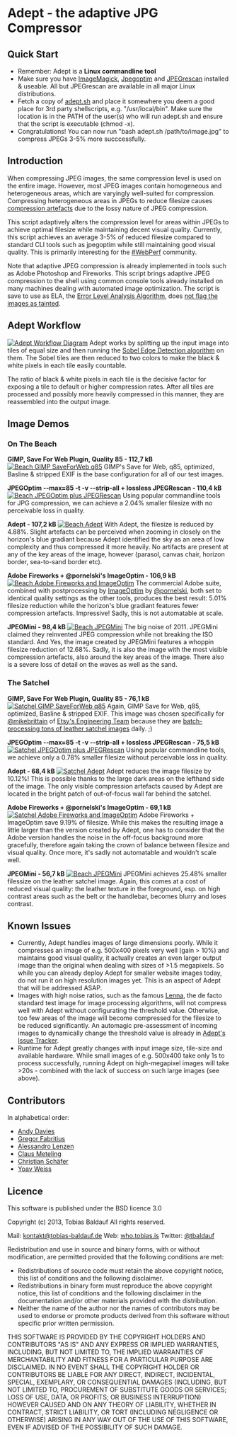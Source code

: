 Adept - the adaptive JPG Compressor
====================

## Quick Start

* Remember: Adept is a **Linux commandline tool**
* Make sure you have [ImageMagick](http://www.imagemagick.org/), [Jpegoptim](https://github.com/tjko/jpegoptim) and [JPEGrescan](https://github.com/kud/jpegrescan) installed & useable. All but JPEGrescan are available in all major Linux distributions.
* Fetch a copy of [adept.sh](https://raw.github.com/technopagan/adept-jpg-compressor/master/adept.sh) and place it somewhere you deem a good place for 3rd party shellscripts, e.g. "/usr/local/bin". Make sure the location is in the PATH of the user(s) who will run adept.sh and ensure that the script is executable (chmod -x).
* Congratulations! You can now run "bash adept.sh /path/to/image.jpg" to compress JPEGs 3-5% more succcessfully. 


## Introduction

When compressing JPEG images, the same compression level is used on the entire image. However, most JPEG images contain homogeneous and heterogeneous areas, which are varyingly well-suited for compression. Compressing heterogeneous areas in JPEGs to reduce filesize causes [compression artefacts](https://en.wikipedia.org/wiki/Compression_artifact) due to the lossy nature of JPEG compression.

This script adaptively alters the compression level for areas within JPEGs to achieve optimal filesize while maintaining decent visual quality. Currently, this script achieves an average 3-5% of reduced filesize compared to standard CLI tools such as jpegoptim while still maintaining good visual quality. This is primarily interesting for the [#WebPerf](https://twitter.com/search?q=%23WebPerf&src=typd) community.

Note that adaptive JPEG compression is already implemented in tools such as Adobe Photoshop and Fireworks. This script brings adaptive JPEG compression to the shell using common console tools already installed on many machines dealing with automated image optimization. The script is save to use as ELA, the [Error Level Analysis Algorithm](http://fotoforensics.com/tutorial-ela.php), does [not flag the images as tainted](http://fotoforensics.com/analysis.php?id=9955933a9ea6774a0e58303db1ac104af8dafd41.107232).

## Adept Workflow

[![Adept Workflow Diagram](images/adept-workflow.jpg)](https://raw.github.com/technopagan/adept-jpg-compressor/master/images/adept-workflow.jpg)
Adept works by splitting up the input image into tiles of equal size and then running the [Sobel Edge Detection algorithm](http://en.wikipedia.org/wiki/Sobel_operator) on them. The Sobel tiles are then reduced to two colors to make the black & white pixels in each tile easily countable. 

The ratio of black & white pixels in each tile is the decisive factor for exposing a tile to default or higher compression rates. After all tiles are processed and possibly more heavily compressed in this manner, they are reassembled into the output image.

## Image Demos

### On The Beach

**GIMP, Save For Web Plugin, Quality 85 - 112,7 kB**
[![Beach GIMP SaveForWeb q85](images/01-01-beach-gimp-saveforweb-q85.jpg)](https://raw.github.com/technopagan/adept-jpg-compressor/master/images/01-01-beach-gimp-saveforweb-q85.jpg)
GIMP's Save for Web, q85, optimized, Basline & stripped EXIF is the base configuration for all of our test images.

**JPEGOptim --max=85 -t -v --strip-all + lossless JPEGRescan - 110,4 kB**
[![Beach JPEGOptim plus JPEGRescan](images/01-02-beach-jpegoptim-q85-stripall-plus-jpegrescan.jpg)](https://raw.github.com/technopagan/adept-jpg-compressor/master/images/01-02-beach-jpegoptim-q85-stripall-plus-jpegrescan.jpg)
Using popular commandline tools for JPG compression, we can achieve a 2.04% smaller filesize with no perceivable loss in quality.

**Adept - 107,2 kB**
[![Beach Adept](images/01-03-beach_adept_compress.jpg)](https://raw.github.com/technopagan/adept-jpg-compressor/master/images/01-03-beach_adept_compress.jpg)
With Adept, the filesize is reduced by 4.88%. Slight artefacts can be perceived when zooming in closely on the horizon's blue gradiant because Adept identified the sky as an area of low complexity and thus compressed it more heavily. No artifacts are present at any of the key areas of the image, however (parasol, canvas chair, horizon border, sea-to-sand border etc). 

**Adobe Fireworks + @pornelski's ImageOptim - 106,9 kB**
[![Beach Adobe Fireworks and ImageOptim](images/01-04-beach-Adobe-Fireworks-plus-ImageOptim-identical-quality-settings.jpg)](https://raw.github.com/technopagan/adept-jpg-compressor/master/images/01-04-beach-Adobe-Fireworks-plus-ImageOptim-identical-quality-settings.jpg)
The commercial Adobe suite, combined with postprocessing by [ImageOptim](http://imageoptim.com/) by [@pornelski](https://twitter.com/pornelski), both set to identical quality settings as the other tools, produces the best result: 5.01% filesize reduction while the horizon's blue gradiant features fewer compression artefacts. Impressive! Sadly, this is not automatable at scale.

**JPEGMini - 98,4 kB**
[![Beach JPEGMini](images/01-05-beach-jpegmini.jpg)](https://raw.github.com/technopagan/adept-jpg-compressor/master/images/01-05-beach-jpegmini.jpg)
The big noise of 2011. JPEGMini claimed they reinvented JPEG compression while not breaking the ISO standard. And Yes, the image created by JPEGMini features a whoppin filesize reduction of 12.68%. Sadly, it is also the image with the most visible compression artefacts, also around the key areas of the image. There also is a severe loss of detail on the waves as well as the sand.

### The Satchel

**GIMP, Save For Web Plugin, Quality 85 - 76,1 kB**
[![Satchel GIMP SaveForWeb q85](images/05-01-satchel-gimp-saveforweb-q85.jpg)](https://raw.github.com/technopagan/adept-jpg-compressor/master/images/05-01-satchel-gimp-saveforweb-q85.jpg)
Again, GIMP Save for Web, q85, optimized, Basline & stripped EXIF. This image was chosen specifically for [@mikebrittain](https://twitter.com/mikebrittain) of [Etsy's Engineering Team](https://twitter.com/codeascraft) because they are [batch-processing tons of leather satchel images](http://codeascraft.etsy.com/2010/07/09/batch-processing-millions-of-images/) daily. ;)

**JPEGOptim --max=85 -t -v --strip-all + lossless JPEGRescan - 75,5 kB**
[![Satchel JPEGOptim plus JPEGRescan](images/05-02-satchel-jpegoptim-q85-stripall-plus-jpegrescan.jpg)](https://raw.github.com/technopagan/adept-jpg-compressor/master/images/05-02-satchel-jpegoptim-q85-stripall-plus-jpegrescan.jpg)
Using popular commandline tools, we achieve only a 0.78% smaller filesize without perceivable loss in quality.

**Adept - 68,4 kB**
[![Satchel Adept](images/05-03-satchel_adept_compress.jpg)](https://raw.github.com/technopagan/adept-jpg-compressor/master/images/05-03-satchel_adept_compress.jpg)
Adept reduces the image filesize by 10.12%! This is possible thanks to the large dark areas on the lefthand side of the image. The only visible compression artefacts caused by Adept are located in the bright patch of out-of-focus wall far behind the satchel.

**Adobe Fireworks + @pornelski's ImageOptim - 69,1 kB**
[![Satchel Adobe Fireworks and ImageOptim](images/05-04-satchel-Adobe-Fireworks-plus-ImageOptim-identical-quality-settings.jpg)](https://raw.github.com/technopagan/adept-jpg-compressor/master/images/05-04-satchel-Adobe-Fireworks-plus-ImageOptim-identical-quality-settings.jpg)
Adobe Fireworks + ImageOptim save 9.19% of filesize. While this makes the resulting image a little larger than the version created by Adept, one has to consider that the Adobe version handles the noise in the off-focus background more gracefully, therefore again taking the crown of balance between filesize and visual quality. Once more, it's sadly not automatable and wouldn't scale well.

**JPEGMini - 56,7 kB**
[![Beach JPEGMini](images/05-05-satchel-jpegmini.jpg)](https://raw.github.com/technopagan/adept-jpg-compressor/master/images/05-05-satchel-jpegmini.jpg)
JPEGMini achieves 25.48% smaller filessize on the leather satchel image. Again, this comes at a cost of reduced visual quality: the leather texture in the foreground, esp. on high contrast areas such as the belt or the handlebar, becomes blurry and loses contrast.

## Known Issues

 * Currently, Adept handles images of large dimensions poorly. While it compresses an image of e.g. 500x400 pixels very well (gain > 10%) and maintains good visual quality, it actually creates an even larger output image than the original when dealing with sizes of >1.5 megapixels. So while you can already deploy Adept for smaller website images today, do not run it on high resolution images yet. This is an aspect of Adept that will be addressed ASAP.
 * Images with high noise ratios, such as the famous [Lenna](https://en.wikipedia.org/wiki/Lenna), the de facto standard test image for image processing algorithms, will not compress well with Adept without configurating the threshold value. Otherwise, too few areas of the image will become compressed for the filesize to be reduced significantly. An automagic pre-assessment of incoming images to dynamically change the threshold value is already in [Adept's Issue Tracker](https://github.com/technopagan/adept-jpg-compressor/issues).
 * Runtime for Adept greatly changes with input image size, tile-size and available hardware. While small images of e.g. 500x400 take only 1s to process successfully, running Adept on high-megapixel images will take >20s - combined with the lack of success on such large images (see above).

## Contributors

In alphabetical order:

 * [Andy Davies](http://twitter.com/andydavies)
 * [Gregor Fabritius](http://twitter.com/grefab)
 * [Alessandro Lenzen](http://twitter.com/adelnorsz)
 * [Claus Meteling](http://www.xing.com/profile/Claus_Meteling)
 * [Christian Schäfer](http://twitter.com/derSchepp)
 * [Yoav Weiss](http://twitter.com/yoavweiss)

## Licence

This software is published under the BSD licence 3.0
 
Copyright (c) 2013, Tobias Baldauf
All rights reserved.

Mail: [kontakt@tobias-baldauf.de](mailto:kontakt@tobias-baldauf.de)
Web: [who.tobias.is](http://who.tobias.is/)
Twitter: [@tbaldauf](http://twitter.com/tbaldauf)

Redistribution and use in source and binary forms, with or without modification, are permitted provided that the following conditions are met:

 * Redistributions of source code must retain the above copyright notice, this list of conditions and the following disclaimer.
 * Redistributions in binary form must reproduce the above copyright notice, this list of conditions and the following disclaimer in the documentation and/or other materials provided with the distribution.
 * Neither the name of the author nor the names of contributors may be used to endorse or promote products derived from this software without specific prior written permission.

THIS SOFTWARE IS PROVIDED BY THE COPYRIGHT HOLDERS AND CONTRIBUTORS "AS IS" AND ANY EXPRESS OR IMPLIED WARRANTIES, INCLUDING, BUT NOT LIMITED TO, THE IMPLIED WARRANTIES OF MERCHANTABILITY AND FITNESS FOR A PARTICULAR PURPOSE ARE DISCLAIMED. IN NO EVENT SHALL THE COPYRIGHT HOLDER OR CONTRIBUTORS BE LIABLE FOR ANY DIRECT, INDIRECT, INCIDENTAL, SPECIAL, EXEMPLARY, OR CONSEQUENTIAL DAMAGES (INCLUDING, BUT NOT LIMITED TO, PROCUREMENT OF SUBSTITUTE GOODS OR SERVICES; LOSS OF USE, DATA, OR PROFITS; OR BUSINESS INTERRUPTION) HOWEVER CAUSED AND ON ANY THEORY OF LIABILITY, WHETHER IN CONTRACT, STRICT LIABILITY, OR TORT (INCLUDING NEGLIGENCE OR OTHERWISE) ARISING IN ANY WAY OUT OF THE USE OF THIS SOFTWARE, EVEN IF ADVISED OF THE POSSIBILITY OF SUCH DAMAGE.